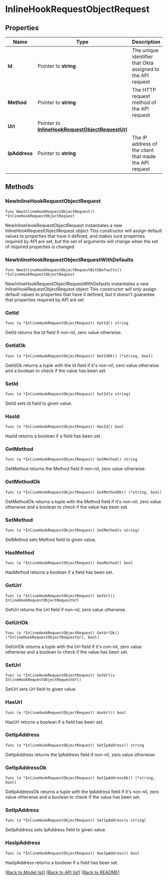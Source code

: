 # InlineHookRequestObjectRequest

## Properties

Name | Type | Description | Notes
------------ | ------------- | ------------- | -------------
**Id** | Pointer to **string** | The unique identifier that Okta assigned to the API request | [optional] 
**Method** | Pointer to **string** | The HTTP request method of the API request | [optional] 
**Url** | Pointer to [**InlineHookRequestObjectRequestUrl**](InlineHookRequestObjectRequestUrl.md) |  | [optional] 
**IpAddress** | Pointer to **string** | The IP address of the client that made the API request | [optional] 

## Methods

### NewInlineHookRequestObjectRequest

`func NewInlineHookRequestObjectRequest() *InlineHookRequestObjectRequest`

NewInlineHookRequestObjectRequest instantiates a new InlineHookRequestObjectRequest object
This constructor will assign default values to properties that have it defined,
and makes sure properties required by API are set, but the set of arguments
will change when the set of required properties is changed

### NewInlineHookRequestObjectRequestWithDefaults

`func NewInlineHookRequestObjectRequestWithDefaults() *InlineHookRequestObjectRequest`

NewInlineHookRequestObjectRequestWithDefaults instantiates a new InlineHookRequestObjectRequest object
This constructor will only assign default values to properties that have it defined,
but it doesn't guarantee that properties required by API are set

### GetId

`func (o *InlineHookRequestObjectRequest) GetId() string`

GetId returns the Id field if non-nil, zero value otherwise.

### GetIdOk

`func (o *InlineHookRequestObjectRequest) GetIdOk() (*string, bool)`

GetIdOk returns a tuple with the Id field if it's non-nil, zero value otherwise
and a boolean to check if the value has been set.

### SetId

`func (o *InlineHookRequestObjectRequest) SetId(v string)`

SetId sets Id field to given value.

### HasId

`func (o *InlineHookRequestObjectRequest) HasId() bool`

HasId returns a boolean if a field has been set.

### GetMethod

`func (o *InlineHookRequestObjectRequest) GetMethod() string`

GetMethod returns the Method field if non-nil, zero value otherwise.

### GetMethodOk

`func (o *InlineHookRequestObjectRequest) GetMethodOk() (*string, bool)`

GetMethodOk returns a tuple with the Method field if it's non-nil, zero value otherwise
and a boolean to check if the value has been set.

### SetMethod

`func (o *InlineHookRequestObjectRequest) SetMethod(v string)`

SetMethod sets Method field to given value.

### HasMethod

`func (o *InlineHookRequestObjectRequest) HasMethod() bool`

HasMethod returns a boolean if a field has been set.

### GetUrl

`func (o *InlineHookRequestObjectRequest) GetUrl() InlineHookRequestObjectRequestUrl`

GetUrl returns the Url field if non-nil, zero value otherwise.

### GetUrlOk

`func (o *InlineHookRequestObjectRequest) GetUrlOk() (*InlineHookRequestObjectRequestUrl, bool)`

GetUrlOk returns a tuple with the Url field if it's non-nil, zero value otherwise
and a boolean to check if the value has been set.

### SetUrl

`func (o *InlineHookRequestObjectRequest) SetUrl(v InlineHookRequestObjectRequestUrl)`

SetUrl sets Url field to given value.

### HasUrl

`func (o *InlineHookRequestObjectRequest) HasUrl() bool`

HasUrl returns a boolean if a field has been set.

### GetIpAddress

`func (o *InlineHookRequestObjectRequest) GetIpAddress() string`

GetIpAddress returns the IpAddress field if non-nil, zero value otherwise.

### GetIpAddressOk

`func (o *InlineHookRequestObjectRequest) GetIpAddressOk() (*string, bool)`

GetIpAddressOk returns a tuple with the IpAddress field if it's non-nil, zero value otherwise
and a boolean to check if the value has been set.

### SetIpAddress

`func (o *InlineHookRequestObjectRequest) SetIpAddress(v string)`

SetIpAddress sets IpAddress field to given value.

### HasIpAddress

`func (o *InlineHookRequestObjectRequest) HasIpAddress() bool`

HasIpAddress returns a boolean if a field has been set.


[[Back to Model list]](../README.md#documentation-for-models) [[Back to API list]](../README.md#documentation-for-api-endpoints) [[Back to README]](../README.md)


